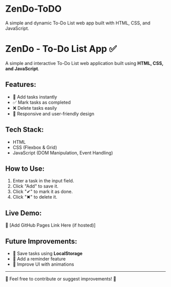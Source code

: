 # ZenDo-ToDO
A simple and dynamic To-Do List web app built with HTML, CSS, and JavaScript.


# ZenDo - To-Do List App ✅

A simple and interactive To-Do List web application built using **HTML, CSS, and JavaScript**.

## Features:
- 📝 Add tasks instantly  
- ✅ Mark tasks as completed  
- ❌ Delete tasks easily  
- 🎨 Responsive and user-friendly design  

## Tech Stack:
- HTML  
- CSS (Flexbox & Grid)  
- JavaScript (DOM Manipulation, Event Handling)  

## How to Use:
1. Enter a task in the input field.  
2. Click "Add" to save it.  
3. Click "✔" to mark it as done.  
4. Click "✖" to delete it.  

## Live Demo:
🔗 [Add GitHub Pages Link Here (if hosted)]  

## Future Improvements:
- 🌟 Save tasks using **LocalStorage**  
- 🔔 Add a reminder feature  
- 🎨 Improve UI with animations  

---

📌 Feel free to contribute or suggest improvements! 🚀  
